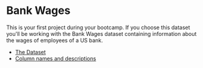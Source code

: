 # Bank Wages

This is your first project during your bootcamp. If you choose this dataset you'll be working with the Bank Wages dataset containing information about the wages of employees of a US bank.



* [The Dataset](us_bank_wages.txt) 
* [Column names and descriptions](column_names.md)
